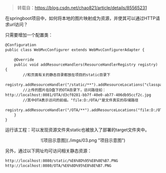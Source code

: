 > 转载自：<https://blog.csdn.net/chao821/article/details/85565231>

在springboot项目中，如何将本地的图片映射成为资源，并使其可以通过HTTP请求url访问？

只需要增加一个配置类：

	@Configuration
	public class WebMvcConfigurer extends WebMvcConfigurerAdapter {
	 
	    @Override
	    public void addResourceHandlers(ResourceHandlerRegistry registry) {
	        //和页面有关的静态目录都放在项目的static目录下
	        registry.addResourceHandler("/static/**").addResourceLocations("classpath:/static/");
	        //上传的图片在D盘下的OTA目录下，访问路径如：http://localhost:8081/OTA/d3cf0281-bb7f-40e0-ab77-406db95ccf2c.jpg
	        //其中OTA表示访问的前缀。"file:D:/OTA/"是文件真实的存储路径
	        registry.addResourceHandler("/OTA/**").addResourceLocations("file:D:/OTA/");
	    }
	}

运行该工程：可以发现资源文件夹static也被放入了部署的target文件夹中。

<div align=center>![项目示意图](./imgs/03.png "项目示意图")
<div align=left>

另外，通过以下网址均可访问相关静态资源：

	http://localhost:8080/static/%E6%8D%95%E8%8E%B7.PNG
	http://localhost:8080/OTA/%E6%8D%95%E8%8E%B7.PNG